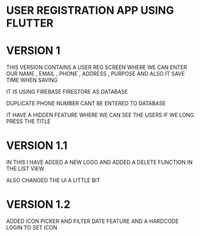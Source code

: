 # USER REGISTRATION APP USING FLUTTER 

# VERSION 1

THIS VERSION CONTAINS A USER REG SCREEN WHERE WE CAN ENTER OUR NAME , EMAIL , PHONE , ADDRESS , PURPOSE AND ALSO  IT SAVE TIME WHEN SAVING 

IT IS USING FIREBASE FIRESTORE AS DATABASE 

DUPLICATE PHONE NUMBER CANT BE ENTERED TO DATABASE 

IT HAVE A HIDDEN FEATURE WHERE WE CAN SEE THE USERS IF WE LONG PRESS THE TITLE 
 
 # VERSION 1.1

 IN THIS I HAVE ADDED A NEW LOGO AND ADDED A DELETE FUNCTION IN THE LIST VIEW 

 ALSO CHANGED THE UI A LITTLE BIT 

 # VERSION 1.2 

 ADDED ICON PICKER AND FILTER DATE FEATURE AND A HARDCODE LOGIN TO SET ICON 